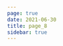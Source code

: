 ```yaml
---
page: true
date: 2021-06-30
title: page_8
sidebar: true
---
```

<script setup>
import Page from "../.vitepress/theme/components/Page.vue";
import { useData } from "vitepress";
const { theme } = useData();
const pageSize = theme.value.pageSize;
const posts = theme.value.posts.slice(21,24)
</script>
<Page :posts="posts" :pageCurrent="8" :pagesNum="11" />
